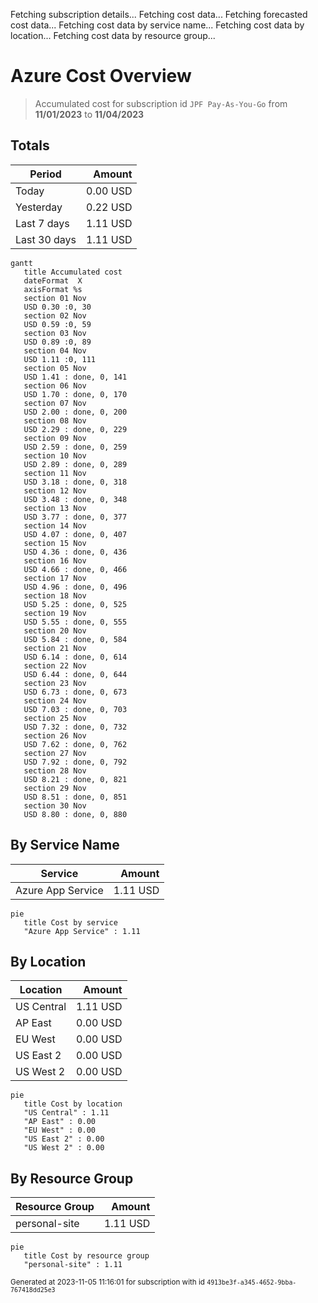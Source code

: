 Fetching subscription details...
Fetching cost data...
Fetching forecasted cost data...
Fetching cost data by service name...
Fetching cost data by location...
Fetching cost data by resource group...
# Azure Cost Overview

> Accumulated cost for subscription id `JPF Pay-As-You-Go` from **11/01/2023** to **11/04/2023**

## Totals

|Period|Amount|
|---|---:|
|Today|0.00 USD|
|Yesterday|0.22 USD|
|Last 7 days|1.11 USD|
|Last 30 days|1.11 USD|

```mermaid
gantt
   title Accumulated cost
   dateFormat  X
   axisFormat %s
   section 01 Nov
   USD 0.30 :0, 30
   section 02 Nov
   USD 0.59 :0, 59
   section 03 Nov
   USD 0.89 :0, 89
   section 04 Nov
   USD 1.11 :0, 111
   section 05 Nov
   USD 1.41 : done, 0, 141
   section 06 Nov
   USD 1.70 : done, 0, 170
   section 07 Nov
   USD 2.00 : done, 0, 200
   section 08 Nov
   USD 2.29 : done, 0, 229
   section 09 Nov
   USD 2.59 : done, 0, 259
   section 10 Nov
   USD 2.89 : done, 0, 289
   section 11 Nov
   USD 3.18 : done, 0, 318
   section 12 Nov
   USD 3.48 : done, 0, 348
   section 13 Nov
   USD 3.77 : done, 0, 377
   section 14 Nov
   USD 4.07 : done, 0, 407
   section 15 Nov
   USD 4.36 : done, 0, 436
   section 16 Nov
   USD 4.66 : done, 0, 466
   section 17 Nov
   USD 4.96 : done, 0, 496
   section 18 Nov
   USD 5.25 : done, 0, 525
   section 19 Nov
   USD 5.55 : done, 0, 555
   section 20 Nov
   USD 5.84 : done, 0, 584
   section 21 Nov
   USD 6.14 : done, 0, 614
   section 22 Nov
   USD 6.44 : done, 0, 644
   section 23 Nov
   USD 6.73 : done, 0, 673
   section 24 Nov
   USD 7.03 : done, 0, 703
   section 25 Nov
   USD 7.32 : done, 0, 732
   section 26 Nov
   USD 7.62 : done, 0, 762
   section 27 Nov
   USD 7.92 : done, 0, 792
   section 28 Nov
   USD 8.21 : done, 0, 821
   section 29 Nov
   USD 8.51 : done, 0, 851
   section 30 Nov
   USD 8.80 : done, 0, 880
```

## By Service Name

|Service|Amount|
|---|---:|
|Azure App Service|1.11 USD|

```mermaid
pie
   title Cost by service
   "Azure App Service" : 1.11
```

## By Location

|Location|Amount|
|---|---:|
|US Central|1.11 USD|
|AP East|0.00 USD|
|EU West|0.00 USD|
|US East 2|0.00 USD|
|US West 2|0.00 USD|

```mermaid
pie
   title Cost by location
   "US Central" : 1.11
   "AP East" : 0.00
   "EU West" : 0.00
   "US East 2" : 0.00
   "US West 2" : 0.00
```

## By Resource Group

|Resource Group|Amount|
|---|---:|
|personal-site|1.11 USD|

```mermaid
pie
   title Cost by resource group
   "personal-site" : 1.11
```

<sup>Generated at 2023-11-05 11:16:01 for subscription with id `4913be3f-a345-4652-9bba-767418dd25e3`</sup>
